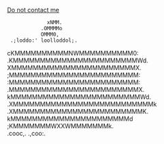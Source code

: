 <a href="mailto:Do not contact me" style="Font-Color: Blue;">Do not contact me<a>
               
 
                 xNMM.         
               .OMMMMo           
               OMMM0,   
     .;loddo:' loolloddol;.      
   cKMMMMMMMMMMNWMMMMMMMMMM0:   
 .KMMMMMMMMMMMMMMMMMMMMMMMWd.    
 XMMMMMMMMMMMMMMMMMMMMMMMX.      
;MMMMMMMMMMMMMMMMMMMMMMMM:       
:MMMMMMMMMMMMMMMMMMMMMMMM:       
.MMMMMMMMMMMMMMMMMMMMMMMMX.      
 kMMMMMMMMMMMMMMMMMMMMMMMMWd.    
 .XMMMMMMMMMMMMMMMMMMMMMMMMMMk   
  .XMMMMMMMMMMMMMMMMMMMMMMMMK.   
    kMMMMMMMMMMMMMMMMMMMMMMd     
     ;KMMMMMMMWXXWMMMMMMMk.      
      .cooc,.    .,coo:.
